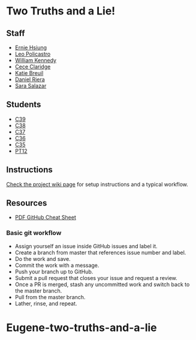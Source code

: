 # Two Truths and a Lie!

## Staff

- [Ernie Hsiung](staff/ernie_hsiung.md)
- [Leo Policastro](staff/leo_policastro.md)
- [William Kennedy](staff/laz_quintana.md)
- [Cece Claridge](staff/cece_claridge.md)
- [Katie Breuil](staff/kaitlyn_breuil.md)
- [Daniel Riera](staff/daniel_riera.md)
- [Sara Salazar](staff/sara_salazar.md)

## Students

- [C39](c39.md)
- [C38](c38.md)
- [C37](c37.md)
- [C36](c36.md)
- [C35](c35.md)
- [PT12](pt12.md)

## Instructions

[Check the project wiki page](https://github.com/wyncode/two_truths_and_a_lie/wiki) for setup instructions and a typical workflow.

## Resources

- [PDF GitHub Cheat Sheet](https://github.github.com/training-kit/downloads/github-git-cheat-sheet.pdf)

### Basic git workflow

- Assign yourself an issue inside GitHub issues and label it.
- Create a branch from master that references issue number and label.
- Do the work and save.
- Commit the work with a message.
- Push your branch up to GitHub.
- Submit a pull request that closes your issue and request a review.
- Once a PR is merged, stash any uncommitted work and switch back to the master branch.
- Pull from the master branch.
- Lather, rinse, and repeat.
# Eugene-two-truths-and-a-lie
